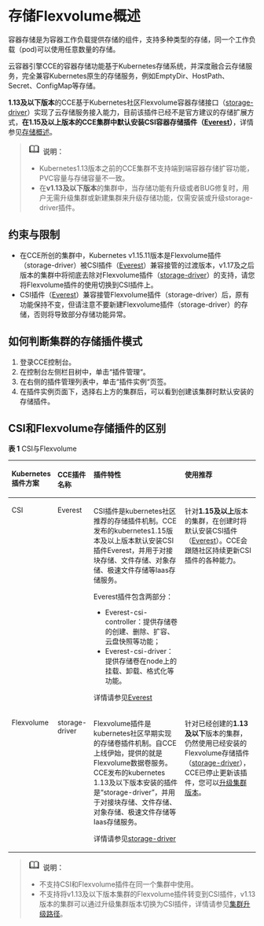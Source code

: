# 存储Flexvolume概述<a name="cce_10_0306"></a>

容器存储是为容器工作负载提供存储的组件，支持多种类型的存储，同一个工作负载（pod\)可以使用任意数量的存储。

云容器引擎CCE的容器存储功能基于Kubernetes存储系统，并深度融合云存储服务，完全兼容Kubernetes原生的存储服务，例如EmptyDir、HostPath、Secret、ConfigMap等存储。

**1.13及以下版本**的CCE基于Kubernetes社区Flexvolume容器存储接口（[storage-driver](storage-driver（系统资源插件-已废弃）.md)）实现了云存储服务接入能力，目前该插件已经不是官方建议的存储扩展方式，**在1.15及以上版本的CCE集群中默认安装CSI容器存储插件（[Everest](everest（系统资源插件-必装）.md)）**，详情参见[存储概述](存储概述.md)。

>![](public_sys-resources/icon-note.gif) **说明：** 
>-   Kubernetes1.13版本之前的CCE集群不支持端到端容器存储扩容功能，PVC容量与存储容量不一致。
>-   在**v1.13及以下版本**的集群中，当存储功能有升级或者BUG修复时，用户无需升级集群或新建集群来升级存储功能，仅需安装或升级storage-driver插件。

## 约束与限制<a name="section_test"></a>

-   在CCE所创的集群中，Kubernetes v1.15.11版本是Flexvolume插件（storage-driver）被CSI插件（[Everest](everest（系统资源插件-必装）.md)）兼容接管的过渡版本，v1.17及之后版本的集群中将彻底去除对Flexvolume插件（[storage-driver](storage-driver（系统资源插件-已废弃）.md)）的支持，请您将Flexvolume插件的使用切换到CSI插件上。
-   CSI插件（[Everest](everest（系统资源插件-必装）.md)）兼容接管Flexvolume插件（storage-driver）后，原有功能保持不变，但请注意不要新建Flexvolume插件（storage-driver）的存储，否则将导致部分存储功能异常。

## 如何判断集群的存储插件模式<a name="section366174392017"></a>

1.  登录CCE控制台。
2.  在控制台左侧栏目树中，单击“插件管理“。
3.  在右侧的插件管理列表中，单击“插件实例“页签。
4.  在插件实例页面下，选择右上方的集群后，可以看到创建该集群时默认安装的存储插件。

## CSI和Flexvolume存储插件的区别<a name="section135901429195719"></a>

**表 1**  CSI与Flexvolume

<a name="cce_10_0307_table9704165418310"></a>
<table><thead align="left"><tr id="cce_10_0307_row1757135413114"><th class="cellrowborder" valign="top" width="16.520000000000003%" id="mcps1.2.5.1.1"><p id="cce_10_0307_p177571954173119"><a name="cce_10_0307_p177571954173119"></a><a name="cce_10_0307_p177571954173119"></a>Kubernetes插件方案</p>
</th>
<th class="cellrowborder" valign="top" width="13.450000000000001%" id="mcps1.2.5.1.2"><p id="cce_10_0307_p105501460334"><a name="cce_10_0307_p105501460334"></a><a name="cce_10_0307_p105501460334"></a>CCE插件名称</p>
</th>
<th class="cellrowborder" valign="top" width="38.57%" id="mcps1.2.5.1.3"><p id="cce_10_0307_p575715443110"><a name="cce_10_0307_p575715443110"></a><a name="cce_10_0307_p575715443110"></a>插件特性</p>
</th>
<th class="cellrowborder" valign="top" width="31.46%" id="mcps1.2.5.1.4"><p id="cce_10_0307_p97571054183119"><a name="cce_10_0307_p97571054183119"></a><a name="cce_10_0307_p97571054183119"></a>使用推荐</p>
</th>
</tr>
</thead>
<tbody><tr id="cce_10_0307_row5119842113215"><td class="cellrowborder" valign="top" width="16.520000000000003%" headers="mcps1.2.5.1.1 "><p id="cce_10_0307_p97574546316"><a name="cce_10_0307_p97574546316"></a><a name="cce_10_0307_p97574546316"></a><span>CSI</span></p>
</td>
<td class="cellrowborder" valign="top" width="13.450000000000001%" headers="mcps1.2.5.1.2 "><p id="cce_10_0307_p0550106143311"><a name="cce_10_0307_p0550106143311"></a><a name="cce_10_0307_p0550106143311"></a>Everest</p>
</td>
<td class="cellrowborder" valign="top" width="38.57%" headers="mcps1.2.5.1.3 "><p id="cce_10_0307_p137578549318"><a name="cce_10_0307_p137578549318"></a><a name="cce_10_0307_p137578549318"></a><span>CSI</span><span>插件是</span><span>kubernetes</span><span>社区推荐的存储插件机制。</span><span>CCE</span><span>发布的</span><span>kubernetes1.15</span><span>版本及以上版本默认安装</span><span>CSI</span><span>插件</span><span>Everest</span><span>，并用于对接块存储、文件存储、对象存储、极速文件存储等</span><span>Iaas</span><span>存储服务。</span></p>
<p id="cce_10_0307_p11757754123115"><a name="cce_10_0307_p11757754123115"></a><a name="cce_10_0307_p11757754123115"></a><span>Everest</span><span>插件包含两部分：</span></p>
<a name="cce_10_0307_ul6619114334611"></a><a name="cce_10_0307_ul6619114334611"></a><ul id="cce_10_0307_ul6619114334611"><li><span>Everest-</span><span>csi</span><span>-controller</span><span>：提供存储卷的创建、删除、扩容、云盘快照等功能；</span></li><li><span>Everest-</span><span>csi</span><span>-driver</span><span>：提供存储卷在</span><span>node</span><span>上的挂载、卸载、格式化等功能。</span></li></ul>
<p id="cce_10_0307_p1387091118582"><a name="cce_10_0307_p1387091118582"></a><a name="cce_10_0307_p1387091118582"></a>详情请参见<a href="everest（系统资源插件-必装）.md">Everest</a></p>
</td>
<td class="cellrowborder" valign="top" width="31.46%" headers="mcps1.2.5.1.4 "><p id="cce_10_0307_p516783510588"><a name="cce_10_0307_p516783510588"></a><a name="cce_10_0307_p516783510588"></a>针对<strong id="cce_10_0307_b6889332175813"><a name="cce_10_0307_b6889332175813"></a><a name="cce_10_0307_b6889332175813"></a>1.15及以上</strong>版本的集群，在创建时将默认安装CSI插件（<a href="everest（系统资源插件-必装）.md">Everest</a>）。CCE会跟随社区持续更新CSI插件的各种能力。</p>
</td>
</tr>
<tr id="cce_10_0307_row4757195473110"><td class="cellrowborder" valign="top" width="16.520000000000003%" headers="mcps1.2.5.1.1 "><p id="cce_10_0307_p1175710548316"><a name="cce_10_0307_p1175710548316"></a><a name="cce_10_0307_p1175710548316"></a><span>Flexvolume</span></p>
</td>
<td class="cellrowborder" valign="top" width="13.450000000000001%" headers="mcps1.2.5.1.2 "><p id="cce_10_0307_p45508612335"><a name="cce_10_0307_p45508612335"></a><a name="cce_10_0307_p45508612335"></a>storage-driver</p>
</td>
<td class="cellrowborder" valign="top" width="38.57%" headers="mcps1.2.5.1.3 "><p id="cce_10_0307_p19757145483115"><a name="cce_10_0307_p19757145483115"></a><a name="cce_10_0307_p19757145483115"></a><span>Flexvolume</span><span>插件是</span><span>kubernetes</span><span>社区早期实现的存储卷插件机制。自</span><span>CCE</span><span>上线伊始，提供的就是</span><span>Flexvolume</span><span>数据卷服务。</span><span>CCE</span><span>发布的</span><span>kubernetes</span><span> 1.13</span><span>及以下版本安装的插件是“</span><span>storage-driver</span><span>”，并用于对接块存储、文件存储、对象存储、极速文件存储等</span><span>Iaas</span><span>存储服务。</span></p>
<p id="cce_10_0307_p16757654153113"><a name="cce_10_0307_p16757654153113"></a><a name="cce_10_0307_p16757654153113"></a>详情请参见<a href="storage-driver（系统资源插件-已废弃）.md">storage-driver</a></p>
</td>
<td class="cellrowborder" valign="top" width="31.46%" headers="mcps1.2.5.1.4 "><p id="cce_10_0307_p18569134265811"><a name="cce_10_0307_p18569134265811"></a><a name="cce_10_0307_p18569134265811"></a>针对已经创建的<strong id="cce_10_0307_b149171340145819"><a name="cce_10_0307_b149171340145819"></a><a name="cce_10_0307_b149171340145819"></a>1.13及以下</strong>版本的集群，仍然使用已经安装的Flexvolume存储插件（<a href="storage-driver（系统资源插件-已废弃）.md">storage-driver</a>），CCE已停止更新该插件，您可以<a href="集群升级概述.md">升级集群版本</a>。</p>
</td>
</tr>
</tbody>
</table>

>![](public_sys-resources/icon-note.gif) **说明：** 
>-   不支持CSI和Flexvolume插件在同一个集群中使用。
>-   不支持将v1.13及以下版本集群的Flexvolume插件转变到CSI插件，v1.13版本的集群可以通过升级集群版本切换为CSI插件，详情请参见[集群升级路径](集群升级概述.md#section19981121648)。

